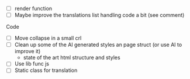 
- [ ] render function
- [ ] Maybe improve the translations list handling code a bit (see comment)

Code

- [ ] Move collapse in a small crl
- [ ] Clean up some of the AI generated styles an page struct (or use AI to improve it)
  - state of the art html structure and styles
- [ ] Use lib func js
- [ ] Static class for translation
